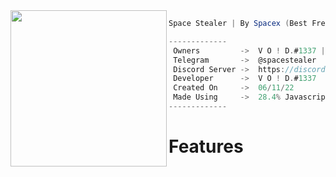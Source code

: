 <img align="left" src="https://cdn.discordapp.com/attachments/951925116227436624/951928844179345488/a_784207f09bfed6210be3fc12eb6c66d5.gif" width="250" /> 

```csharp
Space Stealer | By Spacex (Best Free Stealer ?!)

-------------
 Owners         ->  V O ! D.#1337 | exploit#1337 | ClutchR#0204 | Kropz#9862
 Telegram       ->  @spacestealer
 Discord Server ->  https://discord.gg/6uA3Cyx3nU
 Developer      ->  V O ! D.#1337
 Created On     ->  06/11/22
 Made Using     ->  28.4% Javascript | 71.6% Node.js
-------------

```


# Features
